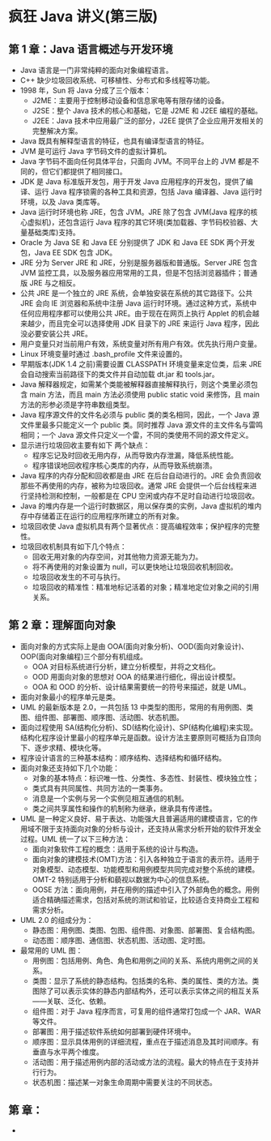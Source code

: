 # 疯狂 Java 讲义(第三版)

## 第 1 章：Java 语言概述与开发环境

* Java 语言是一门非常纯粹的面向对象编程语言。
* C++ 缺少垃圾回收系统、可移植性、分布式和多线程等功能。
* 1998 年，Sun 将 Java 分成了三个版本：
  * J2ME：主要用于控制移动设备和信息家电等有限存储的设备。
  * J2SE：整个 Java 技术的核心和基础，它是 J2ME 和 J2EE 编程的基础。
  * J2EE：Java 技术中应用最广泛的部分，J2EE 提供了企业应用开发相关的完整解决方案。
* Java 既具有解释型语言的特征，也具有编译型语言的特征。
* JVM 是可运行 Java 字节码文件的虚拟计算机。
* Java 字节码不面向任何具体平台，只面向 JVM。不同平台上的 JVM 都是不同的，但它们都提供了相同接口。
* JDK 是 Java 标准版开发包，用于开发 Java 应用程序的开发包，提供了编译、运行 Java 程序锁需的各种工具和资源，包括 Java 编译器、Java 运行时环境，以及 Java 类库等。
* Java 运行时环境也称 JRE，包含 JVM。JRE 除了包含 JVM(Java 程序的核心虚拟机)，还包含运行 Java 程序的其它环境(类加载器、字节码校验器、大量基础类库)支持。
* Oracle 为 Java SE 和 Java EE 分别提供了 JDK 和 Java EE SDK 两个开发包，Java EE SDK 包含 JDK。
* JRE 分为 Server JRE 和 JRE，分别是服务器版和普通版。Server JRE 包含 JVM 监控工具，以及服务器应用常用的工具，但是不包括浏览器插件；普通版 JRE 与之相反。
* 公共 JRE 是一个独立的 JRE 系统，会单独安装在系统的其它路径下。公共 JRE 会向 IE 浏览器和系统中注册 Java 运行时环境。通过这种方式，系统中任何应用程序都可以使用公共 JRE。由于现在在网页上执行 Applet 的机会越来越少，而且完全可以选择使用 JDK 目录下的 JRE 来运行 Java 程序，因此没必要安装公共 JRE。
* 用户变量只对当前用户有效，系统变量对所有用户有效。优先执行用户变量。
* Linux 环境变量时通过 .bash_profile 文件来设置的。
* 早期版本(JDK 1.4 之前)需要设置 CLASSPATH 环境变量来定位类，后来 JRE 会自动搜索当前路径下的类文件并自动加载 dt.jar 和 tools.jar。
* Java 解释器规定，如需某个类能被解释器直接解释执行，则这个类里必须包含 main 方法，而且 main 方法必须使用 public static void 来修饰，且 main 方法的形参必须是字符串数组类型。
* Java 程序源文件的文件名必须与 public 类的类名相同，因此，一个 Java 源文件里最多只能定义一个 public 类。同时推荐 Java 源文件的主文件名与雷鸣相同；一个 Java 源文件只定义一个雷，不同的类使用不同的源文件定义。
* 显示进行垃圾回收主要有如下 两个缺点：
  * 程序忘记及时回收无用内存，从而导致内存泄漏，降低系统性能。
  * 程序错误地回收程序核心类库的内存，从而导致系统崩溃。
* Java 程序的内存分配和回收都是由 JRE 在后台自动进行的。JRE 会负责回收那些不再使用的内存，被称为垃圾回收。通常 JRE 会提供一个后台线程来进行坚持检测和控制，一般都是在 CPU 空闲或内存不足时自动进行垃圾回收。
* Java 的堆内存是一个运行时数据区，用以保存类的实例，Java 虚拟机的堆内存中存储着正在运行的应用程序所建立的所有对象。
* 垃圾回收使 Java 虚拟机具有两个显著优点：提高编程效率；保护程序的完整性。
* 垃圾回收机制具有如下几个特点：
  * 回收无用对象的内存空间，对其他物力资源无能为力。
  * 将不再使用的对象设置为 null，可以更快地让垃圾回收机制回收。
  * 垃圾回收发生的不可与执行。
  * 垃圾回收的精准性：精准地标记活着的对象；精准地定位对象之间的引用关系。

## 第 2 章：理解面向对象

* 面向对象的方式实际上是由 OOA(面向对象分析)、OOD(面向对象设计)、OOP(面向对象编程)三个部分有机组成。
  * OOA 对目标系统进行分析，建立分析模型，并将之文档化。
  * OOD 用面向对象的思想对  OOA 的结果进行细化，得出设计模型。
  * OOA 和 OOD 的分析、设计结果需要统一的符号来描述，就是 UML。
* 面向对象最小的程序单元是类。
* UML 的最新版本是 2.0，一共包括 13 中类型的图形，常用的有用例图、类图、组件图、部署图、顺序图、活动图、状态机图。
* 面向过程使用 SA(结构化分析)、SD(结构化设计)、SP(结构化编程)来实现。结构化程序设计里最小的程序单元是函数。设计方法主要原则可概括为自顶向下、逐步求精、模块化等。
* 程序设计语言的三种基本结构：顺序结构、选择结构和循环结构。
* 面向对象还支持如下几个功能：
  * 对象的基本特点：标识唯一性、分类性、多态性、封装性、模块独立性；
  * 类式具有共同属性、共同方法的一类事务。
  * 消息是一个实例与另一个实例见相互通信的机制。
  * 类之间共享属性和操作的机制称为继承，继承具有传递性。
* UML 是一种定义良好、易于表达、功能强大且普遍适用的建模语言，它的作用域不限于支持面向对象的分析与设计，还支持从需求分析开始的软件开发全过程。UML 统一了以下三种方法：
  * 面向对象软件工程的概念：适用于系统的设计与构造。
  * 面向对象的建模技术(OMT)方法：引入各种独立于语言的表示符。适用于对象模型、动态模型、功能模型和用例模型共同完成对整个系统的建模。OMT-2 特别适用于分析和藐视以数据为中心的信息系统。
  * OOSE 方法：面向用例，并在用例的描述中引入了外部角色的概念。用例适合精确描述需求，包括对系统的测试和验证，比较适合支持商业工程和需求分析。
* UML 2.0 的组成分为：
  * 静态图：用例图、类图、包图、组件图、对象图、部署图、复合结构图。
  * 动态图：顺序图、通信图、状态机图、活动图、定时图。
* 最常用的 UML 图：
  * 用例图：包括用例、角色、角色和用例之间的关系、系统内用例之间的关系。
  * 类图：显示了系统的静态结构。包括类的名称、类的属性、类的方法。类图除了可以表示实体的静态内部结构外，还可以表示实体之间的相互关系——关联、泛化、依赖。
  * 组件图：对于 Java 程序而言，可复用的组件通常打包成一个 JAR、WAR 等文件。
  * 部署图：用于描述软件系统如何部署到硬件环境中。
  * 顺序图：显示具体用例的详细流程，重点在于描述消息及其时间顺序。有垂直与水平两个维度。
  * 活动图：用于描述用例内部的活动或方法的流程。最大的特点在于支持并行行为。
  * 状态机图：描述某一对象生命周期中需要关注的不同状态。

## 第  章：

* ​

